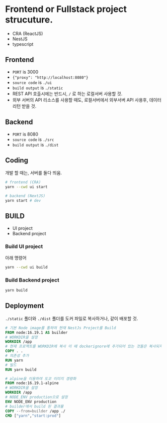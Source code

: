 # Frontend or Fullstack project strucuture.

- CRA (ReactJS)
- NestJS
- typescript

## Frontend
- `PORT` is 3000
- `{"proxy": "http://localhost:8080"}`
- `source code` is `./ui`
- `build output` is `./static`
- REST API 호출시에는 반드시, `/` 로 하는 로컬서버 사용할 것.
- 외부 서버의 API 리소스를 사용할 때도, 로컬서버에서 외부서버 API 사용후, 데이터 리턴 받을 것.

## Backend
- `PORT` is 8080
- `source code` is `./src`
- `build output` is `./dist`

## Coding

개발 할 때는, 서버를 둘다 띄움.

```bash
# frontend (CRA)
yarn --cwd ui start
```

```bash
# backend (NextJS)
yarn start # dev
```

## BUILD

- UI project
- Backend project

### Build UI project 

아래 명령어
```bash
yarn --cwd ui build
```

### Build Backend project

```bash
yarn build
```


## Deployment
`./static` 폴더와 `./dist` 폴더를 도커 파일로 복사하거나, 같이 배포할 것.

```Dockerfile
# 기본 Node image를 통하여 현재 NestJs Project를 Build
FROM node:16.19.1 AS builder
# WORKDIR을 설정
WORKDIR /app
# 현재 프로젝트를 WORKDIR에 복사 이 때 dockerignore에 추가되어 있는 것들은 복사되지 않는다.
COPY . .
# 의존성 추가
RUN yarn
# 빌드
RUN yarn build

# alpine을 이용하여 도코 이미지 경량화
FROM node:16.19.1-alpine
# WORKDIR을 설정
WORKDIR /app
# NODE_ENV production으로 설정
ENV NODE_ENV production
# builder에서 build 된 결과물
COPY --from=builder /app ./
CMD ["yarn","start:prod"]

```
